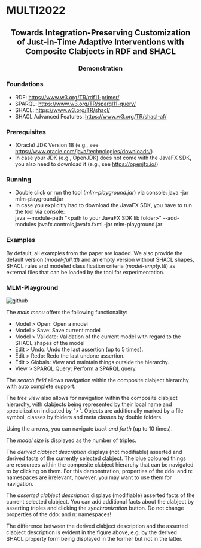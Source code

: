 # MULTI2022

<h2 align="center">Towards Integration-Preserving Customization of Just-in-Time Adaptive Interventions with Composite Clabjects in RDF and SHACL</h2>
<h3 align="center">Demonstration</h3>
  
### Foundations

* RDF: https://www.w3.org/TR/rdf11-primer/
* SPARQL: https://www.w3.org/TR/sparql11-query/
* SHACL: https://www.w3.org/TR/shacl/
* SHACL Advanced Features: https://www.w3.org/TR/shacl-af/

### Prerequisites

* (Oracle) JDK Version 18 (e.g., see https://www.oracle.com/java/technologies/downloads/)
* In case your JDK (e.g., OpenJDK) does not come with the JavaFX SDK, you also need to download it (e.g., see https://openjfx.io/)

### Running

* Double click or run the tool (<em>mlm-playground.jar</em>) via console: java -jar mlm-playground.jar
* In case you explicitly had to download the JavaFX SDK, you have to run the tool via console:<br/>
java --module-path "\<path to your JavaFX SDK lib folder\>" --add-modules javafx.controls,javafx.fxml -jar mlm-playground.jar

### Examples

By default, all examples from the paper are loaded. We also provide the default version (<em>model-full.ttl</em>) and an empty version without SHACL shapes, SHACL rules and modeled classification criteria (<em>model-empty.ttl</em>) as external files that can be loaded by the tool for experimentation.

### MLM-Playground

![github](https://user-images.githubusercontent.com/26625992/179472082-fd3b9168-412c-472c-816e-e109501ffda8.jpg)

The <em>main menu</em> offers the following functionality:
* Model > Open: Open a model
* Model > Save: Save current model
* Model > Validate: Validation of the current model with regard to the SHACL shapes of the model
* Edit > Undo: Undo the last assertion (up to 5 times).
* Edit > Redo: Redo the last undone assertion.
* Edit > Globals: View and maintain things outside the hierarchy.
* View > SPARQL Query: Perform a SPARQL query.

The <em>search field</em> allows navigation within the composite clabject hierarchy with auto complete support.

The <em>tree view</em> also allows for navigation within the composite clabject hierarchy, with clabjects being represented by their local name and specialization indicated by ">". Objects are additionally marked by a file symbol, classes by folders and meta classes by double folders.

Using the arrows, you can navigate <em>back and forth</em> (up to 10 times).

The <em>model size</em> is displayed as the number of triples.

The <em>derived clabject description</em> displays (not modifiable) asserted and derived facts of the currently selected clabject. The blue coloured things are resources within the composite clabject hierarchy that can be navigated to by clicking on them. For this demonstration, properties of the ddo: and n: namespaces are irrelevant, however, you may want to use them for navigation.

The <em>asserted clabject description</em> displays (modifiable) asserted facts of the current selected clabject. You can add additional facts about the clabject by asserting triples and clicking the <em>synchronization</em> button. Do not change properties of the ddo: and n: namespaces!

The difference between the derived clabject description and the asserted clabject description is evident in the figure above, e.g. by the derived SHACL property form being displayed in the former but not in the latter.
